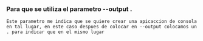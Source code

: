 ### Para que se utiliza el parametro --output . 
    Este parametro me indica que se quiere crear una apicaccion de consola en tal lugar, en este caso despues de colocar en --output colocamos un . para indicar que en el mismo lugar 